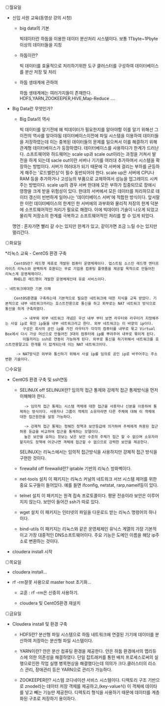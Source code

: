 ◎월요일

* 신입 사원 교육(동영상 강의 시청)
    - big data의 기본

        빅데이터란 하둡을 이용한 데이터 분산처리 시스템이다.
        보통 1Tbyte~1Pbyte이상의 데이터들을 지칭

    - 하둡이란?

        빅 데이터를 효율적으로 처리하기위한 도구
        클러스터를 구성하여 데이터베이스를 분산 저장 및 처리

    - 하둡 생태계에 관하여

        하둡 생태계에는 여러가지들이 존재한다.
        HDFS,YARN,ZOOKEEPER,HIVE,Map-Reduce ....

* Big Data란 무엇인가?
    - Big Data의 역사

        빅 데이터를 알기전에 왜 빅데이터가 필요한지를 알아야함
        이를 알기 위해선 그 이전의 역사를 알아야됨
        데이터베이스이전에 파일 시스템을 이용하여 데이터들을 저장하였는데
        이는 중복된 데이터들의 문제를 일으켜서 이를 해결하기 위해 관계형 데이터베이스가 등장하였다. 데이터베이스를 사용하다가 한계가 드러난다.
        소프트웨어와 하드웨어는 scale up과 scale out이라는 과정을 거쳐서 발전을 하게 되는데 sacle out이란 서버나 기기를 여러대 추가하여서 시스템을 확장하는 방법이다.
        서버가 여러대가 되기 때문에 각 서버에 걸리는 부하를 균등하게 해주는 '로드밸런싱'이 필수 동반되어야 한다.
        scale up은 서버에 CPU나 RAM 등을 추가하거나 고성능의 부품으로 교체하여서 성능을 업그레이드 시켜주는 방법이다. scale up의 경우 서버 한대에 모든 부하가 집중되므로 장애시 영향을 크게 받을 위험성이 있다. 한대의 서버에서 모든 데이터를 처리하므로 데이터 갱신이 빈번하게 일어나는 '데이터베이스 서버'에 적합한 방식이다.
        앞서말한 이런 데이터베이스의 한계인 한 서버에의 과부화와 물리적 저장의 한계 덕분에 소프트웨어적인 처리가 필요로 해졌다. 
        이에 빅데이터 기술이 나오게 되었고 물리적 저장소의 한계를 극복하고 소프트웨어적인 처리를 할 수 있게 되었다.

    명언 : 혼자가면 빨리 갈 수는 있지만 한계가 있고, 같이가면 조금 느릴 수는 있지만 멀리간다.

◎화요일

*리눅스 교육
    - CentOS 환경 구축

        CentOS란? 레드헷 제휴로 개발된 컴퓨터 운영체제이다. 업스트림 소스인 레드헷 엔터프라이즈 리눅스와 완벽하게 호환되는 무료 기업용 컴퓨팅 플랫폼을 제공할 목적으로 만들어진 리눅스계 운영체제이다.
        RHEL은 레드헷이 개발한 운영체제인데 유료 서비스이다. 

    - 네트워크에대한 기본 이해

        CentOS환경을 구축하는데 기본적으로 필요한 네트워크에 대한 지식을 교육 받았다. 기본적으로 내부 네트워크끼리는 호스트전용으로 통신을 하고 외부로는 NAT 네트워크 방식으로 통신을 하게 구축하였다.

            -> 내부와 외부 네트워크 개념은 우선 내부 부터 보면 라우터와 라우터가 지정해주는 사설 ip로 묶인 ip들을 내부 네트워크라고 한다. 외부 네트워크는 이 바깥의 ip이다. 
            구성은 회사의 공인 ip를 가진 라우터가 각각의 컴퓨터를 내부로 묶고 Virtual Box에서 다시 가상 머신으로 만들어진 3대의 컴퓨터에 ip를 뿌려주어 내부로 묶이게 된다. 
            이들끼리는 ssh로 연동이 가능하게 된다. 외부로 통신을 하기위해서 네트워크를 호스트전용말고도 한개를 더 잡게되는데 이는 NAT 네트워크이다.

         -> NAT방식은 외부와 통신하기 위해서 사설 ip를 임의로 공인 ip로 바꾸어주는 주소 변환 기술이다. 

◎수요일

* CentOS 환경 구축 및 ssh연동
    - SELINUX off
        SELINUX란? 임의적 접근 통제와 강제적 접근 통제방식을 먼저 이해해야 한다.

            -> 임의적 접근 통제는 시스템 객체에 대한 접근을 사용자나 신분을 이용하여 통제하는 방식이다. 사용자나 그룹이 객체의 소유자라면 다른 주체에 대해 이 객체에 대한 접근원한을 설정 가능하다.

            -> 강제적 접근 통제는 정해진 정책과 보안등급에 의거하여 주체에게 허용된 접근허용 등급을 비교하여 접근을 통제하는 모델이다. 
            높은 보안을 요하는 정보는 낮은 보안 수준의 주체가 접근 할 수 없으며 소유자라 할지라도 정책에 어긋나면 객체에 접근할 수 없으므로 강력한 보안을 제공한다.

        SELINUX는 리눅스에서는 임의적 접근방식을 사용하지만 강제적 접근 방식을 구현한 것이다.

    - firewalld off
        firewalld란? iptable 기반의 리눅스 방화벽이다.
    
    - net-tools 설치
        이 패키지는 리눅스 커널의 네트워크 서브 시스템 제어를 위한 중요 도구들이 들어있다. 예를 들면 ifconfig, netstat, rarp,nameif등이 있다.

    - telnet 설치
        이 패키지는 원격 접속 프로토콜이다. 평문 전송이라 보안은 이루어지지 않는다. 보안이 들어간 ssh가 따로 있다.

    - wget 설치
        이 패키지는 인터넷의 파일을 다운로드 받는 리눅스 명령어의 하나이다.

    - bind-utils
        이 패키지는 리눅스와 같은 운영체제인 유닉스 계열의 가장 기본적이고 가장 대중적인 DNS소프트웨어이다. 주요 기능은 도메인 이름을 해당 ip주소로 변환하는 것이다.


* cloudera install 시작

◎목요일

* cloudera install...

* rf -rm잘못 사용으로 master host 초기화...
    - 교훈 : rf -rm은 신중히 사용하기.

    - cloudera 및 CentOS환경 재설치

◎금요일

* Cloudera install 및 환경 구축
    - HDFS란?
        분산형 파일 시스템으로 하둡 네트워크에 연결된 기기에 데이터를 분산하여 저장하는 분산형 파일 시스템이다.

    - YARN이란?
        얀은 분산 컴퓨팅 환경을 제공한다. 
        얀은 하둡 환경에서의 맵리듀스에 의한 의존성을 해결하였다.
        단일 잡트래커를 통한 배치 프로세스로써의 실행으로인한 작업 실행 병목현상을 해결했다는데 의의가 크다.클러스터의 리소스 관리, 장애관리 등은 YARN으로 관리가 가능하다.

    - ZOOKEEPER란?
        시스템 코디네이션 서비스 시스템이다. 디렉토리 구조 기반으로 znode라는 데이터 저장 객체를 제공하고,(key-value식) 이 객체에 데이타를 넣고 빼는 기능만 제공한다. 
        디렉토리 형식을 사용하기 때문에 데이터를 계층화된 구조로 저장하기 용이하다.

